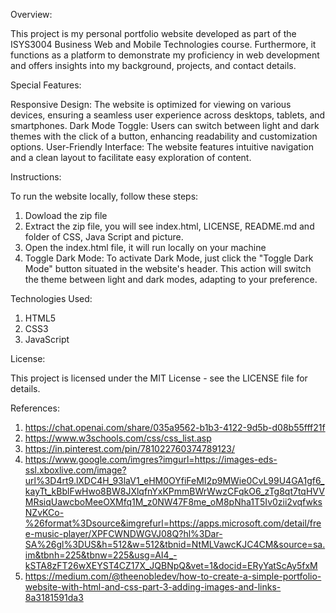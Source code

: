 Overview:

 This project is my personal portfolio website developed as part of the ISYS3004 Business Web and Mobile Technologies course. Furthermore, it functions as a platform to demonstrate my proficiency in web development and offers insights into my background, projects, and contact details.

Special Features:

 Responsive Design: The website is optimized for viewing on various devices, ensuring a seamless user experience across desktops, tablets, and smartphones.
 Dark Mode Toggle: Users can switch between light and dark themes with the click of a button, enhancing readability and customization options.
 User-Friendly Interface: The website features intuitive navigation and a clean layout to facilitate easy exploration of content.

Instructions:

 To run the website locally, follow these steps:
1. Dowload the zip file
2. Extract the zip file, you will see index.html, LICENSE, README.md and folder of CSS, Java Script and picture.
3. Open the index.html file, it will run locally on your machine
4. Toggle Dark Mode: To activate Dark Mode, just click the "Toggle Dark Mode" button situated in the website's header. This action will switch the theme between light and dark modes, adapting to your preference.

Technologies Used:

1. HTML5
2. CSS3
3. JavaScript

License:

 This project is licensed under the MIT License - see the LICENSE file for details.

References: 
1. https://chat.openai.com/share/035a9562-b1b3-4122-9d5b-d08b55fff21f
2. https://www.w3schools.com/css/css_list.asp
3. https://in.pinterest.com/pin/781022760374789123/
4. https://www.google.com/imgres?imgurl=https://images-eds-ssl.xboxlive.com/image?url%3D4rt9.lXDC4H_93laV1_eHM0OYfiFeMI2p9MWie0CvL99U4GA1gf6_kayTt_kBblFwHwo8BW8JXlqfnYxKPmmBWrWwzCFqkO6_zTg8qt7tqHVVMRsiqUawcboMeeOXMfq1M_z0NW47F8me_oM8pNha1T5Iv0zii2vqfwksNZvKCo-%26format%3Dsource&imgrefurl=https://apps.microsoft.com/detail/free-music-player/XPFCWNDWGVJ08Q?hl%3Dar-SA%26gl%3DUS&h=512&w=512&tbnid=NtMLVawcKJC4CM&source=sa.im&tbnh=225&tbnw=225&usg=AI4_-kSTA8zFT26wXEYST4CZ17X_JQBNpQ&vet=1&docid=ERyYatScAy5fxM
5. https://medium.com/@theenobledev/how-to-create-a-simple-portfolio-website-with-html-and-css-part-3-adding-images-and-links-8a3181591da3